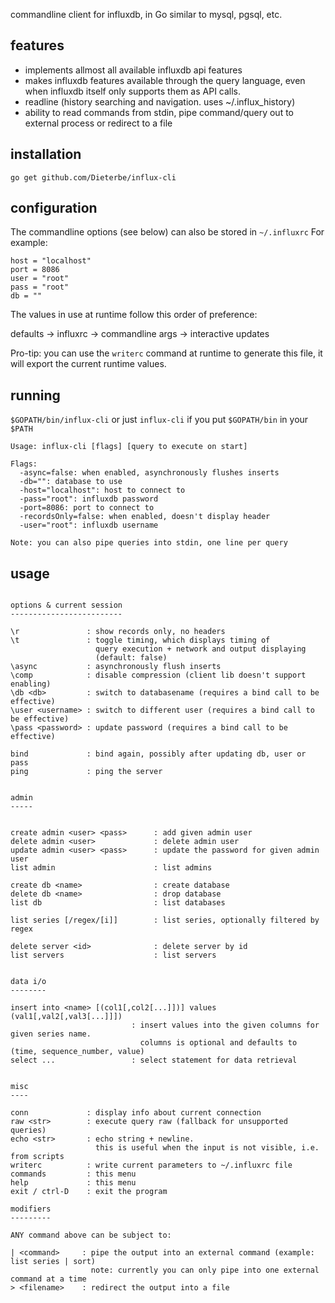 commandline client for influxdb, in Go
similar to mysql, pgsql, etc.

features
--------

* implements allmost all available influxdb api features
* makes influxdb features available through the query language, even when influxdb itself only supports them as API calls.
* readline (history searching and navigation. uses ~/.influx_history)
* ability to read commands from stdin, pipe command/query out to external process or redirect to a file


installation
------------

```
go get github.com/Dieterbe/influx-cli
```

configuration
-------------

The commandline options (see below) can also be stored in `~/.influxrc`
For example:

```
host = "localhost"
port = 8086
user = "root"
pass = "root"
db = ""
```

The values in use at runtime follow this order of preference:  

  defaults -> influxrc -> commandline args -> interactive updates

Pro-tip: you can use the `writerc` command at runtime to generate this file,
it will export the current runtime values.


running
-------

`$GOPATH/bin/influx-cli` or just `influx-cli` if you put `$GOPATH/bin` in your `$PATH`

```
Usage: influx-cli [flags] [query to execute on start]

Flags:
  -async=false: when enabled, asynchronously flushes inserts
  -db="": database to use
  -host="localhost": host to connect to
  -pass="root": influxdb password
  -port=8086: port to connect to
  -recordsOnly=false: when enabled, doesn't display header
  -user="root": influxdb username

Note: you can also pipe queries into stdin, one line per query
```

usage
-----

```

options & current session
-------------------------

\r               : show records only, no headers
\t               : toggle timing, which displays timing of
                   query execution + network and output displaying
                   (default: false)
\async           : asynchronously flush inserts
\comp            : disable compression (client lib doesn't support enabling)
\db <db>         : switch to databasename (requires a bind call to be effective)
\user <username> : switch to different user (requires a bind call to be effective)
\pass <password> : update password (requires a bind call to be effective)

bind             : bind again, possibly after updating db, user or pass
ping             : ping the server


admin
-----


create admin <user> <pass>      : add given admin user
delete admin <user>             : delete admin user
update admin <user> <pass>      : update the password for given admin user
list admin                      : list admins

create db <name>                : create database
delete db <name>                : drop database
list db                         : list databases

list series [/regex/[i]]        : list series, optionally filtered by regex

delete server <id>              : delete server by id
list servers                    : list servers


data i/o
--------

insert into <name> [(col1[,col2[...]])] values (val1[,val2[,val3[...]]])
                           : insert values into the given columns for given series name.
                             columns is optional and defaults to (time, sequence_number, value)
select ...                 : select statement for data retrieval


misc
----

conn             : display info about current connection
raw <str>        : execute query raw (fallback for unsupported queries)
echo <str>       : echo string + newline.
                   this is useful when the input is not visible, i.e. from scripts
writerc          : write current parameters to ~/.influxrc file
commands         : this menu
help             : this menu
exit / ctrl-D    : exit the program

modifiers
---------

ANY command above can be subject to:

| <command>     : pipe the output into an external command (example: list series | sort)
                  note: currently you can only pipe into one external command at a time
> <filename>    : redirect the output into a file

```

